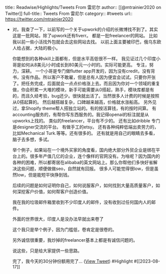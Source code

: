 title:: Readwise/Highlights/Tweets From 雷尼尔
author:: [[@mtrainier2020 on Twitter]]
full-title:: Tweets From 雷尼尔
category:: #tweets
url:: https://twitter.com/mtrainier2020

- 对。我查了一下，以前写的一个关于upwork的介绍的长微博找不到了。其实这是一批网站，除了upwork还有fiverr。 
  都是一批freelancer的网站。
  比如我以前一些小活找外包就会去这些网站去找。
  以前上面主要被印巴，俄乌东欧人给占据，大陆的极小。 
  
  你能想到的各种skill上面都有，但是水平高低很不一样。 
  我见证过几个印度小哥是如何从8美元/小时成长到80美元一小时的。实际可能更高。
  专注，努力，深耕。
  一个小哥是专门做flutter app开发的，因为没有credit，没有背书，没有作品。所以客户不敢雇，但是总有人因为便宜会试试。只要你开张了。把任务完成，后面就会一点点价格涨上去。而且因为你对一个领域的重复做，你会积累一大堆的模块，新手可能需要从0搭起，熟手，模块库都是有的，而且久经考验，bug还少。很快就出活了。当然很多人计费的时候是按照从0搭起算的。 然后越搭越复杂，口碑越来越高，价格就水涨船高。
  另外见过，拿Shopify theme帮人搭独立站的。有的按活算钱，有的按时间算。
  有accounting服务的，有帮你写东西服务的。我记得openai的标注就是从upworks上找的。 
  类似的freelancer，平台有不少的。
  还有比如dribble 专门是designer交流的平台。
  有做手工的etsy。
  还有各种纯粹低端出卖劳力的，比如Mechanical Turk.等等。还有很多的。
  还有就是用自己的眼睛去多看，脑子去多想，多试。 
  
  举个例子，如果站在一个境外买家的角度看，国内绝大部分外贸企业是绑在平台上的。很多年产值几亿的企业，连个像样的官网没有。为啥呢？因为国内的各种的困难，所以都寄居在alibaba的英文网站上。那么你帮他们多快好省解决这些问题，顺便做做seo，自然就有回报。
  很多人可能觉得很low，但是虽然low，但是能短平快挣到钱。
  
  后续的问题是如何证明你自己，如何说服客户，如何找到大量高质量客户，如何深挖客户价值，如何帮客户创造价值。
  
  我在我的垃圾邮件箱里收到不少印度人的邮件，没有收到过任何国内人的邮件。
  
  外面的世界很大，印度人是没办法早就出来卷了
  
  这个我只是举个例子，因为门槛低，卷肯定是很卷的。
  
  另外诚信很重要，我炒掉的freelancer基本上都是有诚信问题的。
  
  说这些，只是给大家提供一些思路。
  
  完了，我今天的30分钟份额用完了… ([View Tweet](https://twitter.com/mtrainier2020/status/1691718644311773382)) #Highlight #[[2023-08-17]]